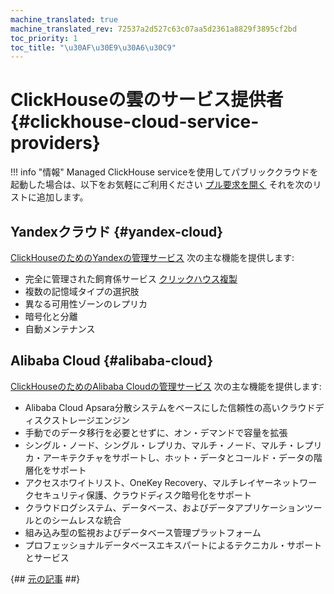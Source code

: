```yaml
---
machine_translated: true
machine_translated_rev: 72537a2d527c63c07aa5d2361a8829f3895cf2bd
toc_priority: 1
toc_title: "\u30AF\u30E9\u30A6\u30C9"
---
```


# ClickHouseの雲のサービス提供者 {#clickhouse-cloud-service-providers}

!!! info "情報"
    Managed ClickHouse serviceを使用してパブリッククラウドを起動した場合は、以下をお気軽にご利用ください [プル要求を開く](https://github.com/ClickHouse/ClickHouse/edit/master/docs/en/commercial/cloud.md) それを次のリストに追加します。

## Yandexクラウド {#yandex-cloud}

[ClickHouseのためのYandexの管理サービス](https://cloud.yandex.com/services/managed-clickhouse?utm_source=referrals&utm_medium=clickhouseofficialsite&utm_campaign=link3) 次の主な機能を提供します:

-   完全に管理された飼育係サービス [クリックハウス複製](../engines/table-engines/mergetree-family/replication.md)
-   複数の記憶域タイプの選択肢
-   異なる可用性ゾーンのレプリカ
-   暗号化と分離
-   自動メンテナンス

## Alibaba Cloud {#alibaba-cloud}

[ClickHouseのためのAlibaba Cloudの管理サービス](https://www.alibabacloud.com/product/clickhouse) 次の主な機能を提供します:

-   Alibaba Cloud Apsara分散システムをベースにした信頼性の高いクラウドディスクストレージエンジン
-   手動でのデータ移行を必要とせずに、オン・デマンドで容量を拡張
-   シングル・ノード、シングル・レプリカ、マルチ・ノード、マルチ・レプリカ・アーキテクチャをサポートし、ホット・データとコールド・データの階層化をサポート
-   アクセスホワイトリスト、OneKey Recovery、マルチレイヤーネットワークセキュリティ保護、クラウドディスク暗号化をサポート
-   クラウドログシステム、データベース、およびデータアプリケーションツールとのシームレスな統合
-   組み込み型の監視およびデータベース管理プラットフォーム
-   プロフェッショナルデータベースエキスパートによるテクニカル・サポートとサービス

{## [元の記事](https://clickhouse.com/docs/en/commercial/cloud/) ##}
